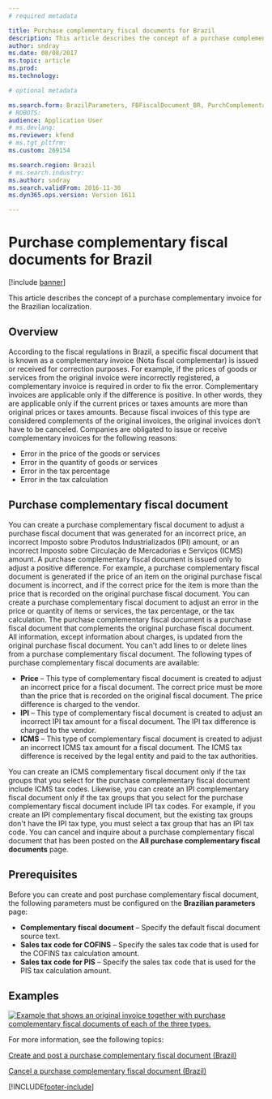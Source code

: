 ```yaml
---
# required metadata

title: Purchase complementary fiscal documents for Brazil
description: This article describes the concept of a purchase complementary invoice for the Brazilian localization.
author: sndray
ms.date: 08/08/2017
ms.topic: article
ms.prod: 
ms.technology: 

# optional metadata

ms.search.form: BrazilParameters, FBFiscalDocument_BR, PurchComplementaryInvoice, PurchComplementaryInvoiceCancel_BR, PurchComplementaryInvoiceListPage
# ROBOTS: 
audience: Application User
# ms.devlang: 
ms.reviewer: kfend
# ms.tgt_pltfrm: 
ms.custom: 269154

ms.search.region: Brazil
# ms.search.industry: 
ms.author: sndray
ms.search.validFrom: 2016-11-30
ms.dyn365.ops.version: Version 1611

---
```


# Purchase complementary fiscal documents for Brazil

[!include [banner](../includes/banner.md)]

This article describes the concept of a purchase complementary invoice for the Brazilian localization.

## Overview

According to the fiscal regulations in Brazil, a specific fiscal document that is known as a complementary invoice (Nota fiscal complementar) is issued or received for correction purposes. For example, if the prices of goods or services from the original invoice were incorrectly registered, a complementary invoice is required in order to fix the error. Complementary invoices are applicable only if the difference is positive. In other words, they are applicable only if the current prices or taxes amounts are more than original prices or taxes amounts. Because fiscal invoices of this type are considered complements of the original invoices, the original invoices don’t have to be canceled. Companies are obligated to issue or receive complementary invoices for the following reasons:

-   Error in the price of the goods or services
-   Error in the quantity of goods or services
-   Error in the tax percentage
-   Error in the tax calculation

## Purchase complementary fiscal document
You can create a purchase complementary fiscal document to adjust a purchase fiscal document that was generated for an incorrect price, an incorrect Imposto sobre Produtos Industrializados (IPI) amount, or an incorrect Imposto sobre Circulação de Mercadorias e Serviços (ICMS) amount. A purchase complementary fiscal document is issued only to adjust a positive difference. For example, a purchase complementary fiscal document is generated if the price of an item on the original purchase fiscal document is incorrect, and if the correct price for the item is more than the price that is recorded on the original purchase fiscal document. You can create a purchase complementary fiscal document to adjust an error in the price or quantity of items or services, the tax percentage, or the tax calculation. The purchase complementary fiscal document is a purchase fiscal document that complements the original purchase fiscal document. All information, except information about charges, is updated from the original purchase fiscal document. You can't add lines to or delete lines from a purchase complementary fiscal document. The following types of purchase complementary fiscal documents are available:

-   **Price** – This type of complementary fiscal document is created to adjust an incorrect price for a fiscal document. The correct price must be more than the price that is recorded on the original fiscal document. The price difference is charged to the vendor.
-   **IPI** – This type of complementary fiscal document is created to adjust an incorrect IPI tax amount for a fiscal document. The IPI tax difference is charged to the vendor.
-   **ICMS** – This type of complementary fiscal document is created to adjust an incorrect ICMS tax amount for a fiscal document. The ICMS tax difference is received by the legal entity and paid to the tax authorities.

You can create an ICMS complementary fiscal document only if the tax groups that you select for the purchase complementary fiscal document include ICMS tax codes. Likewise, you can create an IPI complementary fiscal document only if the tax groups that you select for the purchase complementary fiscal document include IPI tax codes. For example, if you create an IPI complementary fiscal document, but the existing tax groups don't have the IPI tax type, you must select a tax group that has an IPI tax code. You can cancel and inquire about a purchase complementary fiscal document that has been posted on the **All purchase complementary fiscal documents** page.

## Prerequisites
Before you can create and post purchase complementary fiscal document, the following parameters must be configured on the **Brazilian parameters** page:

-   **Complementary fiscal document** – Specify the default fiscal document source text.
-   **Sales tax code for COFINS** – Specify the sales tax code that is used for the COFINS tax calculation amount.
-   **Sales tax code for PIS** – Specify the sales tax code that is used for the PIS tax calculation amount.

## Examples
[![Example that shows an original invoice together with purchase complementary fiscal documents of each of the three types.](./media/purchcomplementary-1024x349.png)](./media/purchcomplementary.png)


For more information, see the following topics:

[Create and post a purchase complementary fiscal document (Brazil)](tasks/br-00026-1-create-post-purchase-complementary-fiscal-document.md)

[Cancel a purchase complementary fiscal document (Brazil)](tasks/br-00026-2-cancel-purchase-complementary-fiscal-document.md)



[!INCLUDE[footer-include](../../includes/footer-banner.md)]